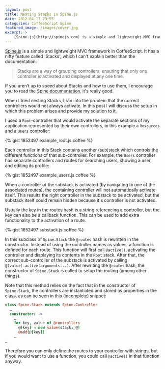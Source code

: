 ```yaml
---
layout: post
title: Nesting Stacks in Spine.js
date: 2012-04-17 23:55
categories: CoffeeScript Spine
featured_image: /images/cover.jpg
excerpt: >
    [Spine.js](http://spinejs.com) is a simple and lightweight MVC framework in CoffeeScript. It has a nifty feature called 'Stacks', which I can't explain better than the documentation: "Stacks are a way of grouping controllers, ensuring that only one controller is activated and displayed at any one time."
---
```

[Spine.js](http://spinejs.com) is a simple and lightweight MVC framework in CoffeeScript. It has a nifty feature called 'Stacks', which I can't explain better than the documentation:

> Stacks are a way of grouping controllers, ensuring that only one controller is activated and displayed at any one time.


If you aren't up to speed about Stacks and how to use them, I encourage you to read the [Spine documentation](http://spinejs.com/docs/stacks), it's really good.

When I tried nesting Stacks, I ran into the problem that the correct controllers would not always activate. In this post I will discuss the setup in which this problem arises and provide my solution to it.

<!--more-->

I used a `Root`-controller that would activate the separate sections of my application represented by their own controllers, in this example a `Resources` and a `Users` controller:

{% gist 1852497 example_root.js.coffee %}

Each controller in this Stack contains another (sub)stack which controls the different functions of that sub-controller. For example, the `Users` controller has separate controllers and routes for searching users, showing a user, and editing its profile:

{% gist 1852497 example_users.js.coffee %}

When a controller of the substack is activated (by navigating to one of the associated routes), the containing controller will not automatically activate itself. This results the right controller in the substack to be activated, but the substack itself could remain hidden because it's controller is not activated.

Usually the key in the routes hash is a string referencing a controller, but the key can also be a callback function. This can be used to add extra functionality to the activation of a route.

{% gist 1852497 substack.js.coffee %}

In this subclass of `Spine.Stack` the `@routes` hash is rewritten in the constructor. Instead of using the controller names as values, a function is defined for each route. This function will first call `@active()`, activating the controller and displaying its contents in the `Root` stack. After that, the correct sub-controller of the substack is activated by calling `@[value].active(arguments...)`. After rewriting the `@routes` hash, the constructor of `Spine.Stack` is called to setup the routing (among other things).

Note that this method relies on the fact that in the constructor of `Spine.Stack`, the controllers are instantiated and stored as properties in the class, as can be seen in this (incomplete) snippet:

```coffeescript
class Spine.Stack extends Spine.Controller
  …
  constructor: ->
    …
    for key, value of @controllers
      @[key] = new value(stack: @)
      @add(@[key])
    …
…
```

Therefore you can only define the routes to your controller with strings, but if you would want to use a function, you could call `@active()` in that function anyway.
